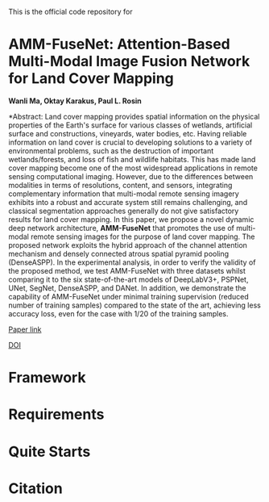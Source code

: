 This is the official code repository for 

# AMM-FuseNet: Attention-Based Multi-Modal Image Fusion Network for Land Cover Mapping

**Wanli Ma, Oktay Karakus, Paul L. Rosin**

*Abstract: Land cover mapping provides spatial information on the physical properties of the Earth's surface for various classes of wetlands, artificial surface and constructions, vineyards, water bodies, etc. Having reliable information on land cover is crucial to developing solutions to a variety of environmental problems, such as the destruction of important wetlands/forests, and loss of fish and wildlife habitats. This has made land cover mapping become one of the most widespread applications in remote sensing computational imaging. However, due to the differences between modalities in terms of resolutions, content, and sensors, integrating complementary information that multi-modal remote sensing imagery exhibits into a robust and accurate system still remains challenging, and classical segmentation approaches generally do not give satisfactory results for land cover mapping. In this paper, we propose a novel dynamic deep network architecture, **AMM-FuseNet** that promotes the use of multi-modal remote sensing images for the purpose of land cover mapping. The proposed network exploits the hybrid approach of the channel attention mechanism and densely connected atrous spatial pyramid pooling (DenseASPP). In the experimental analysis, in order  to verify the validity of the proposed method, we test AMM-FuseNet with three datasets whilst comparing it to the six state-of-the-art models of DeepLabV3+, PSPNet, UNet, SegNet, DenseASPP, and DANet. In addition, we  demonstrate the capability of AMM-FuseNet under minimal training supervision (reduced number of training samples) compared to the state of the art, achieving less accuracy loss, even for the case with 1/20 of the training samples.  


[Paper link](https://www.mdpi.com/2072-4292/14/18/4458)

[DOI](https://doi.org/10.3390/rs14184458)

# Framework

# Requirements

# Quite Starts

# Citation
